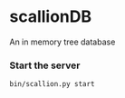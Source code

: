scallionDB
==========

An in memory tree database


### Start the server

```
bin/scallion.py start
```
